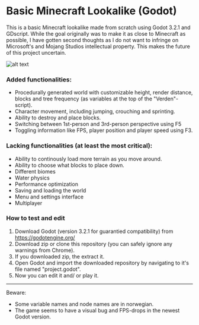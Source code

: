 # Basic Minecraft Lookalike (Godot)

This is a basic Minecraft lookalike made from scratch using Godot 3.2.1 and GDscript. While the goal originally was to make it as close to Minecraft as possible, I have gotten second thoughts as I do not want to infringe on Microsoft's and Mojang Studios intellectual property. This makes the future of this project uncertain.

![alt text](https://repository-images.githubusercontent.com/280267214/fb289800-c84d-11ea-8cb1-6692ebc0e5c4)

### Added functionalities:
- Procedurally generated world with customizable height, render distance, blocks and tree frequency (as variables at the top of the "Verden"-script).
- Character movement, including jumping, crouching and sprinting.
- Ability to destroy and place blocks.
- Switching between 1st-person and 3rd-person perspective using F5
- Toggling information like FPS, player position and player speed using F3.

### Lacking functionalities (at least the most critical):
- Ability to continously load more terrain as you move around.
- Ability to choose what blocks to place down.
- Different biomes
- Water physics
- Performance optimization
- Saving and loading the world
- Menu and settings interface
- Multiplayer

### How to test and edit
1. Download Godot (version 3.2.1 for guarantied compatibility) from https://godotengine.org/
2. Download zip or clone this repository (you can safely ignore any warnings from Chrome).
3. If you downloaded zip, the extract it.
4. Open Godot and import the downloaded repository by navigating to it's file named "project.godot".
5. Now you can edit it and/ or play it.
---
Beware:
- Some variable names and node names are in norwegian.
- The game seems to have a visual bug and FPS-drops in the newest Godot version.
